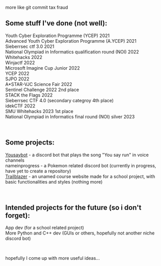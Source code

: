 more like git commit tax fraud  

Some stuff I've done (not well):
-
Youth Cyber Exploration Programme (YCEP) 2021  
Advanced Youth Cyber Exploration Programme (A.YCEP) 2021  
Sieberrsec ctf 3.0 2021  
National Olympiad in Informatics qualification round (NOI) 2022  
Whitehacks 2022  
Winjactf 2022  
Microsoft Imagine Cup Junior 2022  
YCEP 2022  
SJPO 2022  
A*STAR-VJC Science Fair 2022  
Sentinel Challenge 2022 2nd place  
STACK the Flags 2022  
Sieberrsec CTF 4.0 (secondary categroy 4th place)  
idekCTF 2022  
SMU Whitehacks 2023 1st place  
National Olympiad in Informatics final round (NOI) silver 2023  


<br>

Some projects:
-
[Yousaybot](https://github.com/laptopoutofbattery/Yousaybot) - a discord bot that plays the song "You say run" in voice channels  
nameinprogress - a Pokemon related discord bot (currently in progress, have yet to create a repository)  
[Trailblazer](https://github.com/laptopoutofbattery/Trailblazer) - an unamed course website made for a school project, with basic functionalities and styles (nothing more)  

<br>

Intended projects for the future (so i don't forget):
-
App dev (for a school related project)  
More Python and C++ dev (GUIs or others, hopefully not another niche discord bot)  


<br>

hopefully I come up with more useful ideas...
